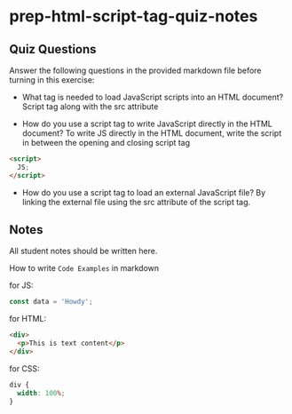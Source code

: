 # prep-html-script-tag-quiz-notes

## Quiz Questions

Answer the following questions in the provided markdown file before turning in this exercise:

- What tag is needed to load JavaScript scripts into an HTML document?
  Script tag along with the src attribute

- How do you use a script tag to write JavaScript directly in the HTML document?
  To write JS directly in the HTML document, write the script in between the opening and closing script tag

```html
<script>
  JS;
</script>
```

- How do you use a script tag to load an external JavaScript file?
  By linking the external file using the src attribute of the script tag.

## Notes

All student notes should be written here.

How to write `Code Examples` in markdown

for JS:

```javascript
const data = 'Howdy';
```

for HTML:

```html
<div>
  <p>This is text content</p>
</div>
```

for CSS:

```css
div {
  width: 100%;
}
```

